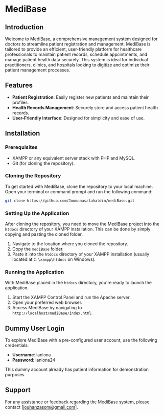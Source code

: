 # MediBase

## Introduction

Welcome to MediBase, a comprehensive management system designed for doctors to streamline patient registration and management. MediBase is tailored to provide an efficient, user-friendly platform for healthcare professionals to maintain patient records, schedule appointments, and manage patient health data securely. This system is ideal for individual practitioners, clinics, and hospitals looking to digitize and optimize their patient management processes.

## Features
- **Patient Registration**: Easily register new patients and maintain their profiles.
- **Health Records Management**: Securely store and access patient health records.
- **User-Friendly Interface**: Designed for simplicity and ease of use.

## Installation

### Prerequisites
- XAMPP or any equivalent server stack with PHP and MySQL.
- Git (for cloning the repository).

### Cloning the Repository
To get started with MediBase, clone the repository to your local machine. Open your terminal or command prompt and run the following command:

```bash
git clone https://github.com/Joumanasalahaldin/mediBase.git
```

### Setting Up the Application
After cloning the repository, you need to move the MediBase project into the `htdocs` directory of your XAMPP installation. This can be done by simply copying and pasting the cloned folder.

1. Navigate to the location where you cloned the repository.
2. Copy the `mediBase` folder.
3. Paste it into the `htdocs` directory of your XAMPP installation (usually located at `C:\xampp\htdocs` on Windows).

### Running the Application
With MediBase placed in the `htdocs` directory, you're ready to launch the application.

1. Start the XAMPP Control Panel and run the Apache server.
2. Open your preferred web browser.
3. Access MediBase by navigating to `http://localhost/mediBase/index.html`.

## Dummy User Login
To explore MediBase with a pre-configured user account, use the following credentials:

- **Username**: lanlona
- **Password**: lanlona24

This dummy account already has patient information for demonstration purposes.

## Support

For any assistance or feedback regarding the MediBase system, please contact [jouhanzasom@gmail.com].
